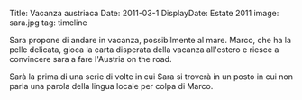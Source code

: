 Title: Vacanza austriaca
Date: 2011-03-1
DisplayDate: Estate 2011
image: sara.jpg
tag: timeline

Sara propone di andare in vacanza, possibilmente al mare.  Marco, che
ha la pelle delicata, gioca la carta disperata della vacanza
all'estero e riesce a convincere sara a fare l'Austria on the road.

Sarà la prima di una serie di volte in cui Sara si troverà in un posto
in cui non parla una parola della lingua locale per colpa di Marco.
